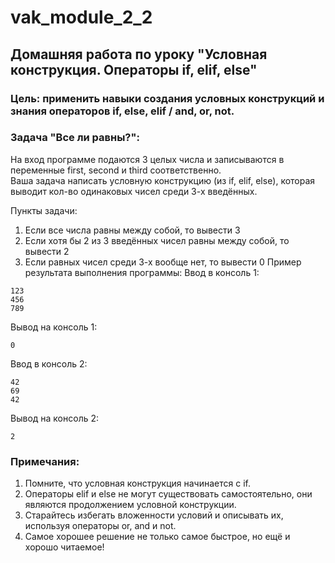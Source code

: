 # vak_module_2_2
## Домашняя работа по уроку "Условная конструкция. Операторы if, elif, else"
### Цель: применить навыки создания условных конструкций и знания операторов if, else, elif / and, or, not.
### Задача "Все ли равны?":
На вход программе подаются 3 целых числа и записываются в переменные first, second и third соответственно.  
Ваша задача написать условную конструкцию (из if, elif, else), которая выводит кол-во одинаковых чисел среди 3-х введённых.  
  
Пункты задачи:  
1. Если все числа равны между собой, то вывести 3
2. Если хотя бы 2 из 3 введённых чисел равны между собой, то вывести 2
3. Если равных чисел среди 3-х вообще нет, то вывести 0
Пример результата выполнения программы:
Ввод в консоль 1:
```
123
456
789
```
Вывод на консоль 1:
```
0
```
Ввод в консоль 2:
```
42
69
42
```
Вывод на консоль 2:
```
2
```
### Примечания: 
1. Помните, что условная конструкция начинается с if.
2. Операторы elif и else не могут существовать самостоятельно, они являются продолжением условной конструкции.
3. Старайтесь избегать вложенности условий и описывать их, используя операторы or, and и not.
4. Самое хорошее решение не только самое быстрое, но ещё и хорошо читаемое!
